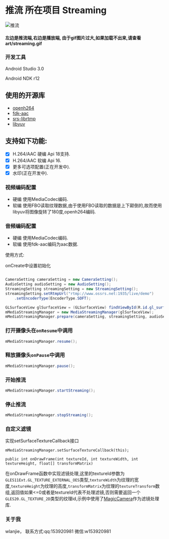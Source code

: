 # 推流 所在项目 Streaming

![推流](art/streaming.gif)

#### 左边是推流端,右边是播放端, 由于gif图片过大,如果加载不出来,请查看art/streaming.gif

### 开发工具
Android Studio 3.0

Android NDK r12

使用的开源库
------

- [openh264](https://github.com/cisco/openh264)
- [fdk-aac](https://github.com/mstorsjo/fdk-aac)
- [srs-librtmp](https://github.com/ossrs/srs)
- [libyuv](https://chromium.googlesource.com/libyuv/libyuv/)

支持如下功能:
-------

- [x] H.264/AAC 硬编 Api 18支持.
- [x] H.264/AAC 软编 Api 16.
- [x] 更多可选项配置(正在开发中).
- [x] 水印(正在开发中).

### 视频编码配置
- 硬编 使用MediaCodec编码.
- 软编 使用FBO读取纹理数据,由于使用FBO读取的数据是上下颠倒的,故而使用libyuv将图像旋转了180度,openh264编码.

### 音频编码配置
- 硬编 使用MediaCodec编码.
- 软编 使用fdk-aac编码为aac数据.

使用方式:

onCreate中设置初始化

```java

CameraSetting cameraSetting = new CameraSetting();
AudioSetting audioSetting = new AudioSetting();
StreamingSetting streamingSetting = new StreamingSetting();
streamingSetting.setRtmpUrl("rtmp://www.ossrs.net:1935/live/demo")
    .setEncoderType(EncoderType.SOFT);

GLSurfaceView glSurfaceView = (GLSurfaceView) findViewById(R.id.gl_surface_view);
mMediaStreamingManager = new MediaStreamingManager(glSurfaceView);
mMediaStreamingManager.prepare(cameraSetting, streamingSetting, audioSetting);
```

### 打开摄像头在```onResume```中调用
```java
mMediaStreamingManager.resume();
```

### 释放摄像头```onPause```中调用
```java
mMediaStreamingManager.pause();
```

### 开始推流
```java
mMediaStreamingManager.startStreaming();
```

### 停止推流
```java
mMediaStreamingManager.stopStreaming();
```

### 自定义滤镜
实现setSurfaceTextureCallback接口
```
mMediaStreamingManager.setSurfaceTextureCallback(this);
```
```
public int onDrawFrame(int textureId, int textureWidth, int textureHeight, float[] transformMatrix)
```

在onDrawFrame函数中实现滤镜处理,这里的textureId参数为```GLES11Ext.GL_TEXTURE_EXTERNAL_OES```类型,```textureWidth```为纹理的宽度,```textureHeight```为纹理的高度,```transformMatrix```为纹理的```textureTransform```数组,返回值如果<=0或者是textureId代表不处理滤镜,否则需要返回一个```GLES20.GL_TEXTURE_2D```类型的纹理id,示例中使用了[MagicCamera](https://github.com/wuhaoyu1990/MagicCamera)作为滤镜处理库.

### 关于我

wlanjie，
联系方式:qq:153920981 微信:w153920981
